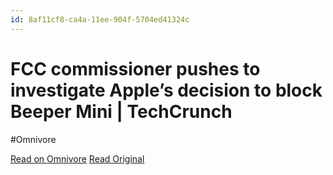 ```yaml
---
id: 8af11cf8-ca4a-11ee-904f-5704ed41324c
---
```


# FCC commissioner pushes to investigate Apple’s decision to block Beeper Mini | TechCrunch
#Omnivore

[Read on Omnivore](https://omnivore.app/me/fcc-commissioner-pushes-to-investigate-apple-s-decision-to-block-18da199614f)
[Read Original](https://techcrunch.com/2024/02/12/fcc-commissioner-pushes-to-investigate-apples-decision-to-block-beeper-mini/)

